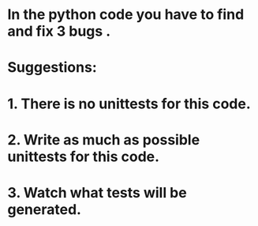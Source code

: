 # In the python code you have to find and fix 3 bugs .


# Suggestions:
# 1. There is no unittests for this code. 
# 2. Write as much as possible unittests for this code.
# 3. Watch what tests will be generated.